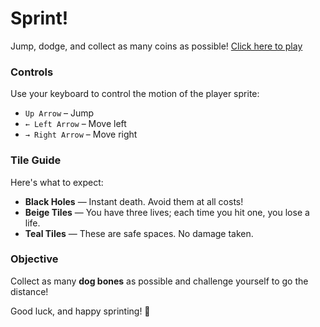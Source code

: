 # Sprint!
Jump, dodge, and collect as many coins as possible!
[Click here to play](https://arykho.github.io/)

### Controls
Use your keyboard to control the motion of the player sprite:

- `Up Arrow` – Jump  
- `← Left Arrow` – Move left  
- `→ Right Arrow` – Move right  

### Tile Guide
Here's what to expect:

- **Black Holes** — Instant death. Avoid them at all costs!
- **Beige Tiles** — You have three lives; each time you hit one, you lose a life.
- **Teal Tiles** — These are safe spaces. No damage taken.

### Objective
Collect as many **dog bones** as possible and challenge yourself to go the distance!

Good luck, and happy sprinting! 🐾 

